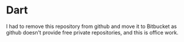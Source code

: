 # Dart
I had to remove this repository from github and move it to Bitbucket as github doesn't provide free private repositories, and this is office work.
